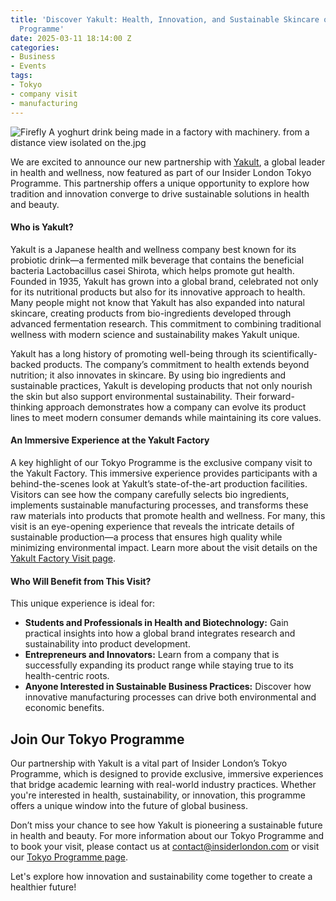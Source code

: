 ```yaml
---
title: 'Discover Yakult: Health, Innovation, and Sustainable Skincare on Our Tokyo
  Programme'
date: 2025-03-11 18:14:00 Z
categories:
- Business
- Events
tags:
- Tokyo
- company visit
- manufacturing
---
```


![Firefly A yoghurt drink being made in a factory with machinery. from a distance view isolated on the.jpg](/uploads/Firefly%20A%20yoghurt%20drink%20being%20made%20in%20a%20factory%20with%20machinery.%20from%20a%20distance%20view%20isolated%20on%20the.jpg)

We are excited to announce our new partnership with [Yakult](https://www.yakult.co.jp/), a global leader in health and wellness, now featured as part of our Insider London Tokyo Programme. This partnership offers a unique opportunity to explore how tradition and innovation converge to drive sustainable solutions in health and beauty.

#### Who is Yakult?

Yakult is a Japanese health and wellness company best known for its probiotic drink—a fermented milk beverage that contains the beneficial bacteria Lactobacillus casei Shirota, which helps promote gut health. Founded in 1935, Yakult has grown into a global brand, celebrated not only for its nutritional products but also for its innovative approach to health. Many people might not know that Yakult has also expanded into natural skincare, creating products from bio-ingredients developed through advanced fermentation research. This commitment to combining traditional wellness with modern science and sustainability makes Yakult unique. 

Yakult has a long history of promoting well-being through its scientifically-backed products. The company’s commitment to health extends beyond nutrition; it also innovates in skincare. By using bio ingredients and sustainable practices, Yakult is developing products that not only nourish the skin but also support environmental sustainability. Their forward-thinking approach demonstrates how a company can evolve its product lines to meet modern consumer demands while maintaining its core values.

#### An Immersive Experience at the Yakult Factory

A key highlight of our Tokyo Programme is the exclusive company visit to the Yakult Factory. This immersive experience provides participants with a behind-the-scenes look at Yakult’s state-of-the-art production facilities. Visitors can see how the company carefully selects bio ingredients, implements sustainable manufacturing processes, and transforms these raw materials into products that promote health and wellness. For many, this visit is an eye-opening experience that reveals the intricate details of sustainable production—a process that ensures high quality while minimizing environmental impact. Learn more about the visit details on the [Yakult Factory Visit page](https://www.yakult.co.jp/visit/factory/c04.html).

#### Who Will Benefit from This Visit?

This unique experience is ideal for:
- **Students and Professionals in Health and Biotechnology:** Gain practical insights into how a global brand integrates research and sustainability into product development.
- **Entrepreneurs and Innovators:** Learn from a company that is successfully expanding its product range while staying true to its health-centric roots.
- **Anyone Interested in Sustainable Business Practices:** Discover how innovative manufacturing processes can drive both environmental and economic benefits.

## Join Our Tokyo Programme

Our partnership with Yakult is a vital part of Insider London’s Tokyo Programme, which is designed to provide exclusive, immersive experiences that bridge academic learning with real-world industry practices. Whether you're interested in health, sustainability, or innovation, this programme offers a unique window into the future of global business.

Don’t miss your chance to see how Yakult is pioneering a sustainable future in health and beauty. For more information about our Tokyo Programme and to book your visit, please contact us at [contact@insiderlondon.com](mailto:contact@insiderlondon.com) or visit our [Tokyo Programme page](https://www.insiderlondon.com/asia/tokyo/).

Let's explore how innovation and sustainability come together to create a healthier future!
